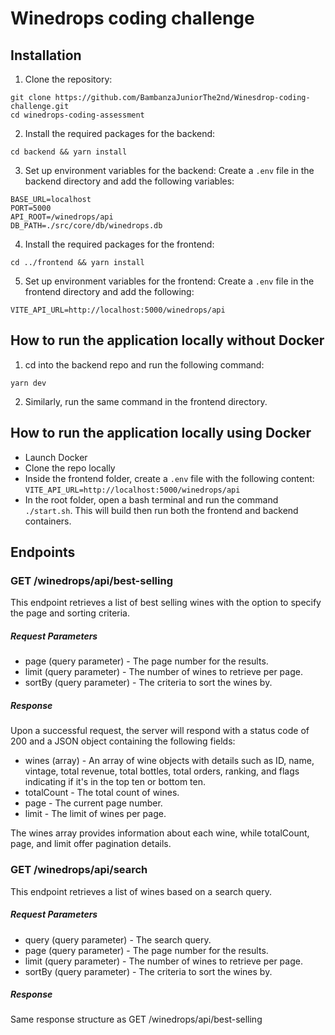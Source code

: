 # Winedrops coding challenge

## Installation

1. Clone the repository:
```
git clone https://github.com/BambanzaJuniorThe2nd/Winesdrop-coding-challenge.git
cd winedrops-coding-assessment
```

2. Install the required packages for the backend:
```
cd backend && yarn install
```

3. Set up environment variables for the backend: Create a `.env` file in the backend directory and add the following variables:
```
BASE_URL=localhost
PORT=5000
API_ROOT=/winedrops/api
DB_PATH=./src/core/db/winedrops.db
```

4. Install the required packages for the frontend:
```
cd ../frontend && yarn install
```

5. Set up environment variables for the frontend: Create a `.env` file in the frontend directory and add the following:
```
VITE_API_URL=http://localhost:5000/winedrops/api
```

## How to run the application locally without Docker
1. cd into the backend repo and run the following command:
```
yarn dev
```

2. Similarly, run the same command in the frontend directory.


## How to run the application locally using Docker

- Launch Docker
- Clone the repo locally
- Inside the frontend folder, create a `.env` file with the following content: `VITE_API_URL=http://localhost:5000/winedrops/api`
- In the root folder, open a bash terminal and run the command `./start.sh`. This will build then run both the frontend and backend containers.


## Endpoints

### GET /winedrops/api/best-selling
This endpoint retrieves a list of best selling wines with the option to specify the page and sorting criteria.
##### Request Parameters
- page (query parameter) - The page number for the results.
- limit (query parameter) - The number of wines to retrieve per page.
- sortBy (query parameter) - The criteria to sort the wines by.

##### Response
Upon a successful request, the server will respond with a status code of 200 and a JSON object containing the following fields:
- wines (array) - An array of wine objects with details such as ID, name, vintage, total revenue, total bottles, total orders, ranking, and flags indicating if it's in the top ten or bottom ten.
- totalCount - The total count of wines.
- page - The current page number.
- limit - The limit of wines per page.

The wines array provides information about each wine, while totalCount, page, and limit offer pagination details.

### GET /winedrops/api/search
This endpoint retrieves a list of wines based on a search query.
##### Request Parameters
- query (query parameter) - The search query.
- page (query parameter) - The page number for the results.
- limit (query parameter) - The number of wines to retrieve per page.
- sortBy (query parameter) - The criteria to sort the wines by.

##### Response
Same response structure as GET /winedrops/api/best-selling




